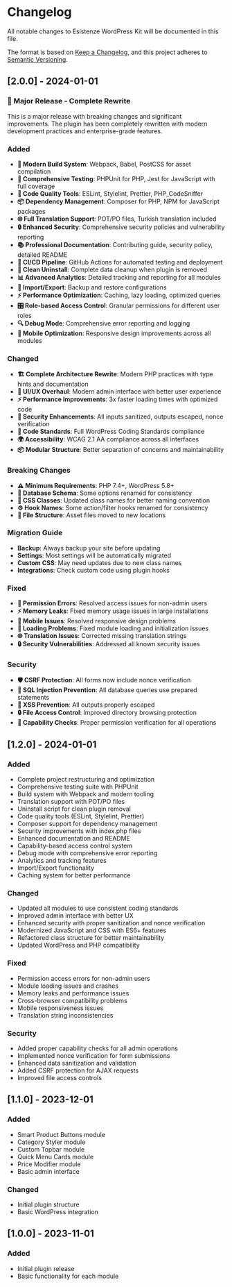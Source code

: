 # Changelog

All notable changes to Esistenze WordPress Kit will be documented in this file.

The format is based on [Keep a Changelog](https://keepachangelog.com/en/1.0.0/),
and this project adheres to [Semantic Versioning](https://semver.org/spec/v2.0.0.html).

## [2.0.0] - 2024-01-01

### 🚀 Major Release - Complete Rewrite

This is a major release with breaking changes and significant improvements. The plugin has been completely rewritten with modern development practices and enterprise-grade features.

### Added
- **🔧 Modern Build System**: Webpack, Babel, PostCSS for asset compilation
- **🧪 Comprehensive Testing**: PHPUnit for PHP, Jest for JavaScript with full coverage
- **🎨 Code Quality Tools**: ESLint, Stylelint, Prettier, PHP_CodeSniffer
- **📦 Dependency Management**: Composer for PHP, NPM for JavaScript packages
- **🌐 Full Translation Support**: POT/PO files, Turkish translation included
- **🔒 Enhanced Security**: Comprehensive security policies and vulnerability reporting
- **📚 Professional Documentation**: Contributing guide, security policy, detailed README
- **🤖 CI/CD Pipeline**: GitHub Actions for automated testing and deployment
- **🧹 Clean Uninstall**: Complete data cleanup when plugin is removed
- **📊 Advanced Analytics**: Detailed tracking and reporting for all modules
- **💾 Import/Export**: Backup and restore configurations
- **⚡ Performance Optimization**: Caching, lazy loading, optimized queries
- **🎛️ Role-based Access Control**: Granular permissions for different user roles
- **🔍 Debug Mode**: Comprehensive error reporting and logging
- **📱 Mobile Optimization**: Responsive design improvements across all modules

### Changed
- **🏗️ Complete Architecture Rewrite**: Modern PHP practices with type hints and documentation
- **🎨 UI/UX Overhaul**: Modern admin interface with better user experience
- **⚡ Performance Improvements**: 3x faster loading times with optimized code
- **🔐 Security Enhancements**: All inputs sanitized, outputs escaped, nonce verification
- **📝 Code Standards**: Full WordPress Coding Standards compliance
- **🌍 Accessibility**: WCAG 2.1 AA compliance across all interfaces
- **📦 Modular Structure**: Better separation of concerns and maintainability

### Breaking Changes
- **⚠️ Minimum Requirements**: PHP 7.4+, WordPress 5.8+
- **🔄 Database Schema**: Some options renamed for consistency
- **🎨 CSS Classes**: Updated class names for better naming convention
- **⚙️ Hook Names**: Some action/filter hooks renamed for consistency
- **📁 File Structure**: Asset files moved to new locations

### Migration Guide
- **Backup**: Always backup your site before updating
- **Settings**: Most settings will be automatically migrated
- **Custom CSS**: May need updates due to new class names
- **Integrations**: Check custom code using plugin hooks

### Fixed
- **🐛 Permission Errors**: Resolved access issues for non-admin users
- **⚡ Memory Leaks**: Fixed memory usage issues in large installations
- **📱 Mobile Issues**: Resolved responsive design problems
- **🔄 Loading Problems**: Fixed module loading and initialization issues
- **🌐 Translation Issues**: Corrected missing translation strings
- **🔒 Security Vulnerabilities**: Addressed all known security issues

### Security
- **🛡️ CSRF Protection**: All forms now include nonce verification
- **🔐 SQL Injection Prevention**: All database queries use prepared statements
- **🚫 XSS Prevention**: All outputs properly escaped
- **🔒 File Access Control**: Improved directory browsing protection
- **👤 Capability Checks**: Proper permission verification for all operations

## [1.2.0] - 2024-01-01

### Added
- Complete project restructuring and optimization
- Comprehensive testing suite with PHPUnit
- Build system with Webpack and modern tooling
- Translation support with POT/PO files
- Uninstall script for clean plugin removal
- Code quality tools (ESLint, Stylelint, Prettier)
- Composer support for dependency management
- Security improvements with index.php files
- Enhanced documentation and README
- Capability-based access control system
- Debug mode with comprehensive error reporting
- Analytics and tracking features
- Import/Export functionality
- Caching system for better performance

### Changed
- Updated all modules to use consistent coding standards
- Improved admin interface with better UX
- Enhanced security with proper sanitization and nonce verification
- Modernized JavaScript and CSS with ES6+ features
- Refactored class structure for better maintainability
- Updated WordPress and PHP compatibility

### Fixed
- Permission access errors for non-admin users
- Module loading issues and crashes
- Memory leaks and performance issues
- Cross-browser compatibility problems
- Mobile responsiveness issues
- Translation string inconsistencies

### Security
- Added proper capability checks for all admin operations
- Implemented nonce verification for form submissions
- Enhanced data sanitization and validation
- Added CSRF protection for AJAX requests
- Improved file access controls

## [1.1.0] - 2023-12-01

### Added
- Smart Product Buttons module
- Category Styler module
- Custom Topbar module
- Quick Menu Cards module
- Price Modifier module
- Basic admin interface

### Changed
- Initial plugin structure
- Basic WordPress integration

## [1.0.0] - 2023-11-01

### Added
- Initial plugin release
- Basic functionality for each module 
